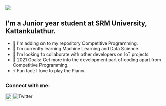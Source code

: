 ![](https://github-profile-summary-cards.vercel.app/api/cards/profile-details?username=GyaneshSamanta&theme=monokai) 

## I'm a Junior year student at SRM University, Kattankulathur.

- 🔭 I'm adding on to my repository Competitive Programming.
- 🌱 I’m currently learning Machine Learning and Data Science.
- 👯 I’m looking to collaborate with other developers on IoT projects.
- 🥅 2021 Goals: Get more into the development part of coding apart from Competitive Programming. 
- ⚡ Fun fact: I love to play the Piano.


### Connect with me:



![Twitter](https://img.shields.io/twitter/follow/samanta_gyanesh?color=1DA1F2&logo=Twitter&style=for-the-badge)
[<img align="left" alt="Gyanesh Samanta | LinkedIn" width="22px" src="https://user-images.githubusercontent.com/52783096/125200074-e88d4700-e286-11eb-93fc-9e8c2eb782e2.png" />][linkedin]


<br />
<br />

<!--<a href="https://github.com/ampsteric/ampsteric" align="right">
  <img align="center" src="https://github-readme-stats.vercel.app/api?username=GyaneshSamanta&show_icons=true&line_height=35&count_private=true&title_color=ffffff&text_color=c9cacc&icon_color=2bbc8a&bg_color=1d1f21" alt="Gyanesh's GitHub Stats" />
</a>-->





[twitter]: https://twitter.com/samanta_gyanesh
[linkedin]: https://www.linkedin.com/in/gyanesh-s-1a7a9b122/
